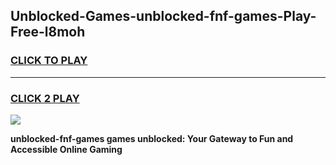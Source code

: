 
## Unblocked-Games-unblocked-fnf-games-Play-Free-l8moh
<h3>
<a href="https://premium76.site?title=unblocked-fnf-games&ref=15A">CLICK TO PLAY</a></h3>
<hr>

<h3>
<a href="https://premium76.site?title=unblocked-fnf-games&ref=15A">CLICK 2 PLAY</a>
  
</h3>

<a href="https://premium76.site?title=unblocked-fnf-games&ref=15A"><img src="https://clearcache.store/games.png"></a>


**unblocked-fnf-games games unblocked: Your Gateway to Fun and Accessible Online Gaming**
